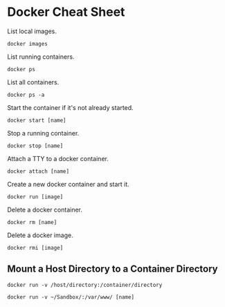 # Docker Cheat Sheet

List local images.

`docker images`

List running containers.

`docker ps`

List all containers.

`docker ps -a`

Start the container if it's not already started.

`docker start [name]`

Stop a running container.

`docker stop [name]`

Attach a TTY to a docker container.

`docker attach [name]`

Create a new docker container and start it.

`docker run [image]`

Delete a docker container.

`docker rm [name]`

Delete a docker image.

`docker rmi [image]`

## Mount a Host Directory to a Container Directory

`docker run -v /host/directory:/container/directory`

`docker run -v ~/Sandbox/:/var/www/ [name]`
